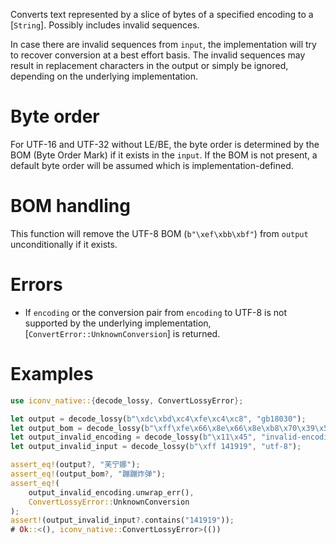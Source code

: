 Converts text represented by a slice of bytes of a specified encoding to a [`String`]. Possibly includes invalid sequences.

In case there are invalid sequences from `input`, the implementation will try to recover conversion at a best effort basis. The invalid sequences may result in replacement characters in the output or simply be ignored, depending on the underlying implementation.

# Byte order

For UTF-16 and UTF-32 without LE/BE, the byte order is determined by the BOM (Byte Order Mark) if it exists in the `input`. If the BOM is not present, a default byte order will be assumed which is implementation-defined.

# BOM handling

This function will remove the UTF-8 BOM (`b"\xef\xbb\xbf"`) from `output` unconditionally if it exists.

# Errors

- If `encoding` or the conversion pair from `encoding` to UTF-8 is not supported by the underlying implementation, [`ConvertError::UnknownConversion`] is returned.

# Examples

```rust
use iconv_native::{decode_lossy, ConvertLossyError};

let output = decode_lossy(b"\xdc\xbd\xc4\xfe\xc4\xc8", "gb18030");
let output_bom = decode_lossy(b"\xff\xfe\x66\x8e\x66\x8e\xb8\x70\x39\x5f", "utf-16");
let output_invalid_encoding = decode_lossy(b"\x11\x45", "invalid-encoding");
let output_invalid_input = decode_lossy(b"\xff 141919", "utf-8");

assert_eq!(output?, "芙宁娜");
assert_eq!(output_bom?, "蹦蹦炸弹");
assert_eq!(
    output_invalid_encoding.unwrap_err(),
    ConvertLossyError::UnknownConversion
);
assert!(output_invalid_input?.contains("141919"));
# Ok::<(), iconv_native::ConvertLossyError>(())
```
